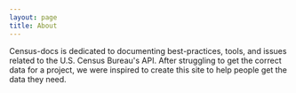 ```yaml
---
layout: page
title: About
---
```


Census-docs is dedicated to documenting best-practices, tools, and issues related to the U.S. Census Bureau's API. After struggling to get the correct data for a project, we were inspired to create this site to help people get the data they need.